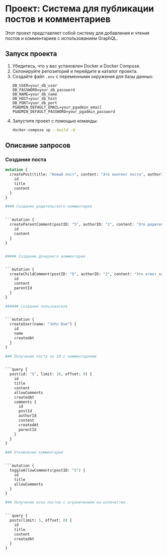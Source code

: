 # Проект: Система для публикации постов и комментариев

Этот проект представляет собой систему для добавления и чтения постов и комментариев с использованием GraphQL.

## Запуск проекта

1. Убедитесь, что у вас установлен Docker и Docker Compose.
2. Склонируйте репозиторий и перейдите в каталог проекта.
3. Создайте файл `.env` с переменными окружения для базы данных:
    ```env
    DB_USER=your_db_user
    DB_PASSWORD=your_db_password
    DB_NAME=your_db_name
    DB_HOST=your_db_host
    DB_PORT=yuor_db_port
    PGADMIN_DEFAULT_EMAIL=your_pgadmin_email
    PGADMIN_DEFAULT_PASSWORD=your_pgadmin_password
    ```
4. Запустите проект с помощью команды:
    ```bash
    docker-compose up --build -d
    ```

## Описание запросов

### Создание поста


```graphql
mutation {
  createPost(title: "Новый пост", content: "Это контент поста", authorID: "1") {
    id
    title
    content
  }
}

#### Создание родительского комментария


```mutation {
  createParentComment(postID: "5", authorID: "2", content: "Это родительский комментарий2!") {
    id
    content
  }
}


##### Создание дочернего комментария


```mutation {
  createChildComment(postID: "5", authorID: "2", content: "Это ответ на комментарий!", parentID: "2") {
    id
    content
    parentId
  }
}

###### Создание пользователя


```mutation {
  createUser(name: "John Doe") {
    id
    name
    createdAt
  }
}

### Получение поста по ID с комментариями


```query {
  post(id: "5", limit: 10, offset: 0) {
    id
    title
    content
    allowComments
    createdAt
    comments {
      id
      postId
      authorId
      content
      createdAt
      parentId
    }
  }
}

### Отключение комментария


```mutation {
  toggleAllowComments(postID: "5") {
    id
    title
    allowComments
  }
}

### Получение всех постов с ограничением на количество


```query {
  posts(limit: 5, offset: 0) {
    id
    title
    content
    createdAt
  }
}